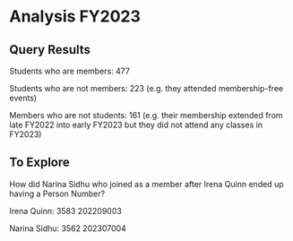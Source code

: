 # Analysis FY2023  

## Query Results

Students who are members: 477

Students who are not members: 223 (e.g. they attended membership-free events)

Members who are not students: 161 (e.g. their membership extended from late FY2022 into early FY2023 but they did not attend any classes in FY2023)

## To Explore
How did Narina Sidhu who joined as a member after Irena Quinn ended up having a Person Number?

Irena Quinn: 3583	202209003

Narina Sidhu: 3562	202307004

